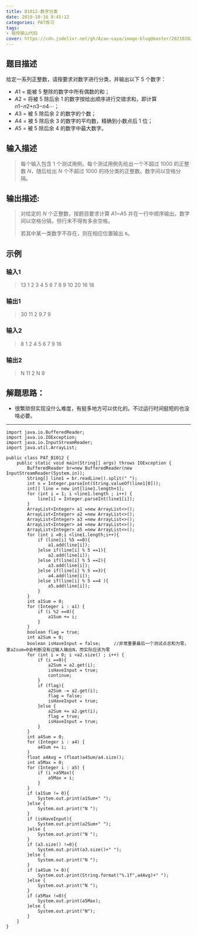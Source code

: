 ```yaml
---
title: B1012-数字分类
date: 2019-10-16 8:45:12 
categories: PAT练习
tags:
- 祖传屎山代码
cover: https://cdn.jsdelivr.net/gh/Azao-saya/image-blog@master/20210102/QQ图片20200131234133.3wh4kqrq5s20.jpg
---
```


## 题目描述 <!--more-->

给定一系列正整数，请按要求对数字进行分类，并输出以下 5 个数字：

- *A*1 = 能被 5 整除的数字中所有偶数的和；
- *A*2 = 将被 5 除后余 1 的数字按给出顺序进行交错求和，即计算 *n*1−*n*2+*n*3−*n*4⋯；
- *A*3 = 被 5 除后余 2 的数字的个数；
- *A*4 = 被 5 除后余 3 的数字的平均数，精确到小数点后 1 位；
- *A*5 = 被 5 除后余 4 的数字中最大数字。

## 输入描述

>    每个输入包含 1 个测试用例。每个测试用例先给出一个不超过 1000 的正整数 *N*，随后给出 *N* 个不超过 1000 的待分类的正整数。数字间以空格分隔。 

## 输出描述:

>  对给定的 *N* 个正整数，按题目要求计算 *A*1~*A*5 并在一行中顺序输出。数字间以空格分隔，但行末不得有多余空格。
>
>  若其中某一类数字不存在，则在相应位置输出 `N`。

## 示例

### 输入1

> 13 1 2 3 4 5 6 7 8 9 10 20 16 18

### 输出1

> 30 11 2 9.7 9

### 输入2

> 8 1 2 4 5 6 7 9 16

### 输出2

> N 11 2 N 9

## 解题思路：

- 很繁琐但实现没什么难度，有挺多地方可以优化的。不过运行时间挺短的也没啥必要。

  

------



```
import java.io.BufferedReader;
import java.io.IOException;
import java.io.InputStreamReader;
import java.util.ArrayList;

public class PAT_B1012 {
    public static void main(String[] args) throws IOException {
        BufferedReader br=new BufferedReader(new InputStreamReader(System.in));
        String[] line1 = br.readLine().split(" ");
        int n = Integer.parseInt(String.valueOf(line1[0]));
        int[] line = new int[line1.length+1];
        for (int i = 1; i <line1.length ; i++) {
            line[i] = Integer.parseInt(line1[i]);
        }
        ArrayList<Integer> a1 =new ArrayList<>();
        ArrayList<Integer> a2 =new ArrayList<>();
        ArrayList<Integer> a3 =new ArrayList<>();
        ArrayList<Integer> a4 =new ArrayList<>();
        ArrayList<Integer> a5 =new ArrayList<>();
        for (int i =0;i <line1.length;i++){
            if (line[i] %5 ==0){
                a1.add(line[i]);
            }else if(line[i] % 5 ==1){
                a2.add(line[i]);
            }else if(line[i] % 5 ==2){
                a3.add(line[i]);
            }else if(line[i] % 5 ==3){
                a4.add(line[i]);
            }else if(line[i] % 5 ==4 ){
                a5.add(line[i]);
            }
        }
        int a1Sum = 0;
        for (Integer i : a1) {
            if (i %2 ==0){
                a1Sum += i;
            }
        }
        boolean flag = true;
        int a2Sum = 0;
        boolean isHaveInput = false;     //非常重要最后一个测试点总和为零，拿a2sum=0会判断没有过输入输出N，而实际应该为零
        for (int i = 0; i <a2.size() ; i++) {
            if (i ==0){
                a2Sum = a2.get(i);
                isHaveInput = true;
                continue;
            }
            if (flag){
                a2Sum -= a2.get(i);
                flag = false;
                isHaveInput = true;
            }else {
                a2Sum += a2.get(i);
                flag = true;
                isHaveInput = true;
            }
        }
        int a4Sum = 0;
        for (Integer i : a4) {
            a4Sum += i;
        }
        float a4Avg = (float)a4Sum/a4.size();
        int a5Max = 0;
        for (Integer i : a5) {
            if (i >a5Max){
                a5Max = i;
            }
        }
        if (a1Sum != 0){
            System.out.print(a1Sum+" ");
        }else {
            System.out.print("N ");
        }
        if (isHaveInput){
            System.out.print(a2Sum+" ");
        }else {
            System.out.print("N ");
        }
        if (a3.size() !=0){
            System.out.print(a3.size()+" ");
        }else {
            System.out.print("N ");
        }
        if (a4Sum != 0){
            System.out.print(String.format("%.1f",a4Avg)+" ");
        }else {
            System.out.print("N ");
        }
        if (a5Max !=0){
            System.out.print(a5Max);
        }else {
            System.out.print("N");
        }
    }
}
```

